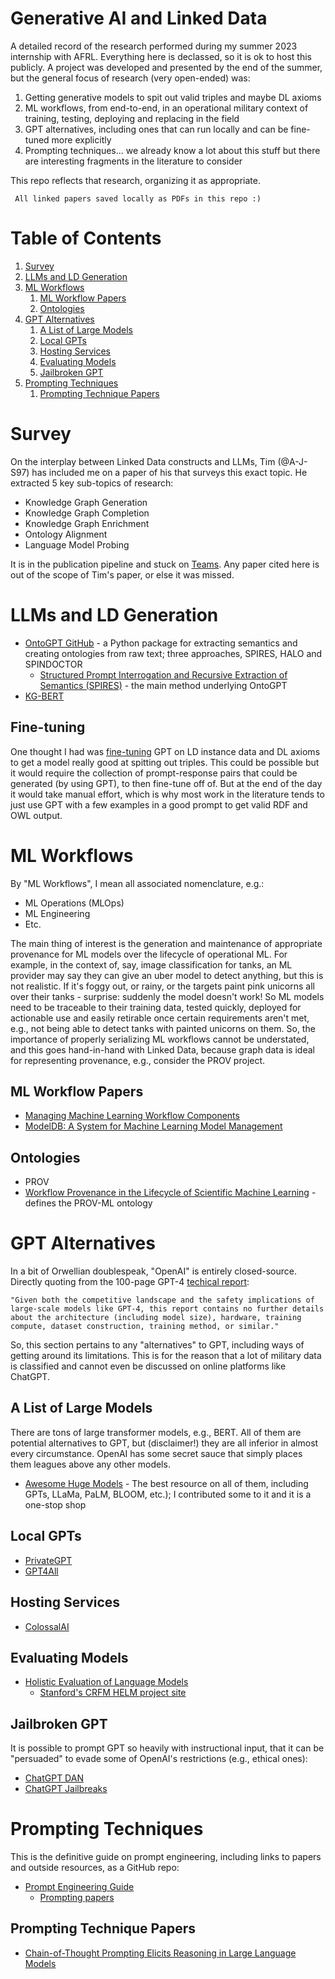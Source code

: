 # Generative AI and Linked Data
A detailed record of the research performed during my summer 2023 internship with AFRL. Everything here is declassed, so it is ok to host this publicly. A project was developed and presented by the end of the summer, but the general focus of research (very open-ended) was:

1. Getting generative models to spit out valid triples and maybe DL axioms
2. ML workflows, from end-to-end, in an operational military context of training, testing, deploying and replacing in the field
3. GPT alternatives, including ones that can run locally and can be fine-tuned more explicitly
4. Prompting techniques... we already know a lot about this stuff but there are interesting fragments in the literature to consider

This repo reflects that research, organizing it as appropriate.

``` All linked papers saved locally as PDFs in this repo :)```

# Table of Contents
1. [Survey](#survey)
2. [LLMs and LD Generation](#llms-and-ld-generation)
3. [ML Workflows](#ml-workflows)
   1. [ML Workflow Papers](#ml-workflow-papers)
   2. [Ontologies](#ontologies)
4. [GPT Alternatives](#gpt-alternatives)
   1. [A List of Large Models](#a-list-of-large-models)
   2. [Local GPTs](#local-gpts)
   3. [Hosting Services](#hosting-services)
   4. [Evaluating Models](#evaluating-models)
   5. [Jailbroken GPT](#jailbroken-gpt)
5. [Prompting Techniques](#prompting-techniques)
   1. [Prompting Technique Papers](#prompting-technique-papers)

# Survey
On the interplay between Linked Data constructs and LLMs, Tim (@A-J-S97) has included me on a paper of his that surveys this exact topic. He extracted 5 key sub-topics of research:

* Knowledge Graph Generation
* Knowledge Graph Completion
* Knowledge Graph Enrichment
* Ontology Alignment
* Language Model Probing

It is in the publication pipeline and stuck on [Teams](https://teams.microsoft.com/l/team/19%3a7FqwuyXS3frXY6m10sysSjMtKm_l4NRT55nyJw4nkzI1%40thread.tacv2/conversations?groupId=ba2b05c7-541b-4166-93dd-a25d355f20e7&tenantId=6931c963-07b7-4156-ab0e-35d1f79035b8). Any paper cited here is out of the scope of Tim's paper, or else it was missed. 

# LLMs and LD Generation
* [OntoGPT GitHub](https://github.com/monarch-initiative/ontogpt) - a Python package for extracting semantics and creating ontologies from raw text; three approaches, SPIRES, HALO and SPINDOCTOR
   * [Structured Prompt Interrogation and Recursive Extraction of Semantics (SPIRES)](papers/lms_and_ld/2304.02711.pdf) - the main method underlying OntoGPT
* [KG-BERT](https://github.com/yao8839836/kg-bert)

## Fine-tuning
One thought I had was [fine-tuning](https://platform.openai.com/docs/guides/fine-tuning/preparing-your-dataset) GPT on LD instance data and DL axioms to get a model really good at spitting out triples. This could be possible but it would require the collection of prompt-response pairs that could be generated (by using GPT), to then fine-tune off of. But at the end of the day it would take manual effort, which is why most work in the literature tends to just use GPT with a few examples in a good prompt to get valid RDF and OWL output.

# ML Workflows
By "ML Workflows", I mean all associated nomenclature, e.g.:

* ML Operations (MLOps)
* ML Engineering
* Etc.

The main thing of interest is the generation and maintenance of appropriate provenance for ML models over the lifecycle of operational ML. For example, in the context of, say, image classification for tanks, an ML provider may say they can give an uber model to detect anything, but this is not realistic. If it's foggy out, or rainy, or the targets paint pink unicorns all over their tanks - surprise: suddenly the model doesn't work! So ML models need to be traceable to their training data, tested quickly, deployed for actionable use and easily retirable once certain requirements aren't met, e.g., not being able to detect tanks with painted unicorns on them. So, the importance of properly serializing ML workflows cannot be understated, and this goes hand-in-hand with Linked Data, because graph data is ideal for representing provenance, e.g., consider the PROV project.

## ML Workflow Papers
* [Managing Machine Learning Workflow Components](papers/ml_workflows/1912.05665.pdf)
* [ModelDB: A System for Machine Learning Model Management](papers/ml_workflows/2939502.2939516.pdf)

## Ontologies
* PROV
* [Workflow Provenance in the Lifecycle of Scientific Machine Learning](papers/ontologies/souza.pdf) - defines the PROV-ML ontology

# GPT Alternatives
In a bit of Orwellian doublespeak, "OpenAI" is entirely closed-source. Directly quoting from the 100-page GPT-4 [techical report](papers/lms/2303.08774.pdf):

```"Given both the competitive landscape and the safety implications of large-scale models like GPT-4, this report contains no further details about the architecture (including model size), hardware, training compute, dataset construction, training method, or similar."```

So, this section pertains to any "alternatives" to GPT, including ways of getting around its limitations. This is for the reason that a lot of military data is classified and cannot even be discussed on online platforms like ChatGPT.

## A List of Large Models
There are tons of large transformer models, e.g., BERT. All of them are potential alternatives to GPT, but (disclaimer!) they are all inferior in almost every circumstance. OpenAI has some secret sauce that simply places them leagues above any other models.
* [Awesome Huge Models](https://github.com/zhengzangw/awesome-huge-models) - The best resource on all of them, including GPTs, LLaMa, PaLM, BLOOM, etc.); I contributed some to it and it is a one-stop shop

## Local GPTs
* [PrivateGPT](https://github.com/imartinez/privateGPT)
* [GPT4All](https://github.com/nomic-ai/gpt4all)

## Hosting Services
* [ColossalAI](https://github.com/hpcaitech/ColossalAI)

## Evaluating Models
* [Holistic Evaluation of Language Models](papers/lms/2211.09110.pdf)
  * [Stanford's CRFM HELM project site](https://crfm.stanford.edu/helm/v0.2.2/)

## Jailbroken GPT
It is possible to prompt GPT so heavily with instructional input, that it can be "persuaded" to evade some of OpenAI's restrictions (e.g., ethical ones):

* [ChatGPT DAN](https://gist.github.com/coolaj86/6f4f7b30129b0251f61fa7baaa881516)
* [ChatGPT Jailbreaks](https://github.com/0xk1h0/ChatGPT_DAN)

# Prompting Techniques
This is the definitive guide on prompt engineering, including links to papers and outside resources, as a GitHub repo:
* [Prompt Engineering Guide](https://github.com/dair-ai/Prompt-Engineering-Guide)
   * [Prompting papers](https://www.promptingguide.ai/papers)

## Prompting Technique Papers
* [Chain-of-Thought Prompting Elicits Reasoning in Large Language Models](papers/prompting/2201.11903.pdf)